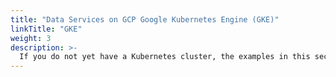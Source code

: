 ```yaml
---
title: "Data Services on GCP Google Kubernetes Engine (GKE)"
linkTitle: "GKE"
weight: 3
description: >-
  If you do not yet have a Kubernetes cluster, the examples in this section walk through creating a GKE cluster and deploy Azure Arc Data Services on top of it.
---
```

